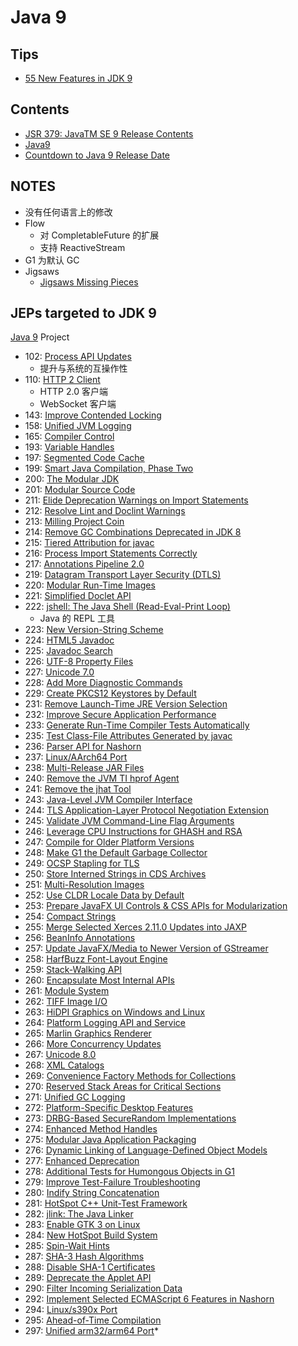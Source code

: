 # Java 9

## Tips
* [55 New Features in JDK 9](https://www.slideshare.net/SimonRitter/55-new-features-in-jdk-9)

## Contents
* [JSR 379: JavaTM SE 9 Release Contents](https://jcp.org/en/jsr/detail?id=379)
* [Java9](http://openjdk.java.net/projects/jdk9/)
* [Countdown to Java 9 Release Date](http://www.java9countdown.xyz/)

## NOTES
* 没有任何语言上的修改
* Flow
  * 对 CompletableFuture 的扩展
  * 支持 ReactiveStream
* G1 为默认 GC
* Jigsaws
  * [Jigsaws Missing Pieces](http://wildfly.org/news/2016/12/12/Jigsaws-Missing-Pieces/)

## JEPs targeted to JDK 9
[Java 9](http://openjdk.java.net/projects/jdk9/) Project

* 102: [Process API Updates](http://openjdk.java.net/jeps/102)
  * 提升与系统的互操作性
* 110: [HTTP 2 Client](http://openjdk.java.net/jeps/110)
  * HTTP 2.0 客户端
  * WebSocket 客户端
* 143: [Improve Contended Locking](http://openjdk.java.net/jeps/143)  
* 158: [Unified JVM Logging](http://openjdk.java.net/jeps/158)  
* 165: [Compiler Control](http://openjdk.java.net/jeps/165)  
* 193: [Variable Handles](http://openjdk.java.net/jeps/193)  
* 197: [Segmented Code Cache](http://openjdk.java.net/jeps/197)  
* 199: [Smart Java Compilation, Phase Two](http://openjdk.java.net/jeps/199)  
* 200: [The Modular JDK](http://openjdk.java.net/jeps/200)  
* 201: [Modular Source Code](http://openjdk.java.net/jeps/201)  
* 211: [Elide Deprecation Warnings on Import Statements](http://openjdk.java.net/jeps/211)  
* 212: [Resolve Lint and Doclint Warnings](http://openjdk.java.net/jeps/212)  
* 213: [Milling Project Coin](http://openjdk.java.net/jeps/213)  
* 214: [Remove GC Combinations Deprecated in JDK 8](http://openjdk.java.net/jeps/214)  
* 215: [Tiered Attribution for javac](http://openjdk.java.net/jeps/215)  
* 216: [Process Import Statements Correctly](http://openjdk.java.net/jeps/216)  
* 217: [Annotations Pipeline 2.0](http://openjdk.java.net/jeps/217)  
* 219: [Datagram Transport Layer Security (DTLS)](http://openjdk.java.net/jeps/219)  
* 220: [Modular Run-Time Images](http://openjdk.java.net/jeps/220)  
* 221: [Simplified Doclet API](http://openjdk.java.net/jeps/221)  
* 222: [jshell: The Java Shell (Read-Eval-Print Loop)](http://openjdk.java.net/jeps/222)  
  * Java 的 REPL 工具
* 223: [New Version-String Scheme](http://openjdk.java.net/jeps/223)
* 224: [HTML5 Javadoc](http://openjdk.java.net/jeps/224)  
* 225: [Javadoc Search](http://openjdk.java.net/jeps/225)  
* 226: [UTF-8 Property Files](http://openjdk.java.net/jeps/226)  
* 227: [Unicode 7.0](http://openjdk.java.net/jeps/227)  
* 228: [Add More Diagnostic Commands](http://openjdk.java.net/jeps/228)  
* 229: [Create PKCS12 Keystores by Default](http://openjdk.java.net/jeps/229)  
* 231: [Remove Launch-Time JRE Version Selection](http://openjdk.java.net/jeps/231)  
* 232: [Improve Secure Application Performance](http://openjdk.java.net/jeps/232)  
* 233: [Generate Run-Time Compiler Tests Automatically](http://openjdk.java.net/jeps/233)  
* 235: [Test Class-File Attributes Generated by javac](http://openjdk.java.net/jeps/235)  
* 236: [Parser API for Nashorn](http://openjdk.java.net/jeps/236)  
* 237: [Linux/AArch64 Port](http://openjdk.java.net/jeps/237)  
* 238: [Multi-Release JAR Files](http://openjdk.java.net/jeps/238)  
* 240: [Remove the JVM TI hprof Agent](http://openjdk.java.net/jeps/240)  
* 241: [Remove the jhat Tool](http://openjdk.java.net/jeps/241)  
* 243: [Java-Level JVM Compiler Interface](http://openjdk.java.net/jeps/243)  
* 244: [TLS Application-Layer Protocol Negotiation Extension](http://openjdk.java.net/jeps/244)  
* 245: [Validate JVM Command-Line Flag Arguments](http://openjdk.java.net/jeps/245)  
* 246: [Leverage CPU Instructions for GHASH and RSA](http://openjdk.java.net/jeps/246)  
* 247: [Compile for Older Platform Versions](http://openjdk.java.net/jeps/247)  
* 248: [Make G1 the Default Garbage Collector](http://openjdk.java.net/jeps/248)  
* 249: [OCSP Stapling for TLS](http://openjdk.java.net/jeps/249)  
* 250: [Store Interned Strings in CDS Archives](http://openjdk.java.net/jeps/250)  
* 251: [Multi-Resolution Images](http://openjdk.java.net/jeps/251)  
* 252: [Use CLDR Locale Data by Default](http://openjdk.java.net/jeps/252)  
* 253: [Prepare JavaFX UI Controls & CSS APIs for Modularization](http://openjdk.java.net/jeps/253)  
* 254: [Compact Strings](http://openjdk.java.net/jeps/254)  
* 255: [Merge Selected Xerces 2.11.0 Updates into JAXP](http://openjdk.java.net/jeps/255)  
* 256: [BeanInfo Annotations](http://openjdk.java.net/jeps/256)  
* 257: [Update JavaFX/Media to Newer Version of GStreamer](http://openjdk.java.net/jeps/257)  
* 258: [HarfBuzz Font-Layout Engine](http://openjdk.java.net/jeps/258)  
* 259: [Stack-Walking API](http://openjdk.java.net/jeps/259)  
* 260: [Encapsulate Most Internal APIs](http://openjdk.java.net/jeps/260)  
* 261: [Module System](http://openjdk.java.net/jeps/261)  
* 262: [TIFF Image I/O](http://openjdk.java.net/jeps/262)  
* 263: [HiDPI Graphics on Windows and Linux](http://openjdk.java.net/jeps/263)  
* 264: [Platform Logging API and Service](http://openjdk.java.net/jeps/264)  
* 265: [Marlin Graphics Renderer](http://openjdk.java.net/jeps/265)  
* 266: [More Concurrency Updates](http://openjdk.java.net/jeps/266)  
* 267: [Unicode 8.0](http://openjdk.java.net/jeps/267)  
* 268: [XML Catalogs](http://openjdk.java.net/jeps/268)  
* 269: [Convenience Factory Methods for Collections](http://openjdk.java.net/jeps/269)  
* 270: [Reserved Stack Areas for Critical Sections](http://openjdk.java.net/jeps/270)  
* 271: [Unified GC Logging](http://openjdk.java.net/jeps/271)  
* 272: [Platform-Specific Desktop Features](http://openjdk.java.net/jeps/272)  
* 273: [DRBG-Based SecureRandom Implementations](http://openjdk.java.net/jeps/273)  
* 274: [Enhanced Method Handles](http://openjdk.java.net/jeps/274)  
* 275: [Modular Java Application Packaging](http://openjdk.java.net/jeps/275)  
* 276: [Dynamic Linking of Language-Defined Object Models](http://openjdk.java.net/jeps/276)  
* 277: [Enhanced Deprecation](http://openjdk.java.net/jeps/277)  
* 278: [Additional Tests for Humongous Objects in G1](http://openjdk.java.net/jeps/278)  
* 279: [Improve Test-Failure Troubleshooting](http://openjdk.java.net/jeps/279)  
* 280: [Indify String Concatenation](http://openjdk.java.net/jeps/280)  
* 281: [HotSpot C++ Unit-Test Framework](http://openjdk.java.net/jeps/281)  
* 282: [jlink: The Java Linker](http://openjdk.java.net/jeps/282)  
* 283: [Enable GTK 3 on Linux](http://openjdk.java.net/jeps/283)  
* 284: [New HotSpot Build System](http://openjdk.java.net/jeps/284)  
* 285: [Spin-Wait Hints](http://openjdk.java.net/jeps/285)  
* 287: [SHA-3 Hash Algorithms](http://openjdk.java.net/jeps/287)  
* 288: [Disable SHA-1 Certificates](http://openjdk.java.net/jeps/288)  
* 289: [Deprecate the Applet API](http://openjdk.java.net/jeps/289)  
* 290: [Filter Incoming Serialization Data](http://openjdk.java.net/jeps/290)  
* 292: [Implement Selected ECMAScript 6 Features in Nashorn](http://openjdk.java.net/jeps/292)  
* 294: [Linux/s390x Port](http://openjdk.java.net/jeps/294)  
* 295: [Ahead-of-Time Compilation](http://openjdk.java.net/jeps/295)  
* 297: [Unified arm32/arm64 Port](http://openjdk.java.net/jeps/297)*

